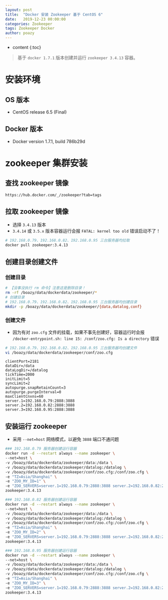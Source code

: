 ```yaml
---
layout: post
title:  "Docker 安装 Zookeeper 基于 CentOS 6"
date:   2019-12-23 00:00:00
categories: Zookeeper
tags: Zookeeper Docker
author: poazy
---
```


* content
{:toc}
> 基于 `docker 1.7.1` 版本创建并运行 `zookeeper 3.4.13` 容器。



# 安装环境

## OS 版本

* CentOS release 6.5 (Final)

## Docker 版本

* Docker version 1.7.1, build 786b29d



# zookeeper 集群安装

## 查找 zookeeper 镜像

```
https://hub.docker.com/_/zookeeper?tab=tags
```

## 拉取 zookeeper 镜像

* 选择 `3.4.13` 版本
* `3.4.14` 或 `3.5.x` 版本容器运行会报 `FATAL: kernel too old` 错误启动不了！

```bash
# 192.168.0.79、192.168.0.82、192.168.0.95 三台服务器均拉取
docker pull zookeeper:3.4.13
```

## 创建目录创建文件

### 创建目录

```bash
# 【没事没执行 rm 命令】注意这是删除目录！
rm -rf /boazy/data/dockerdata/zookeeper/*
# 创建目录
# 192.168.0.79、192.168.0.82、192.168.0.95 三台服务器均创建目录
mkdir -p /boazy/data/dockerdata/zookeeper/{data,datalog,conf}
```

### 创建文件

* 因为有对 `zoo.cfg` 文件的挂载，如果不事先创建好，容器运行时会报 `/docker-entrypoint.sh: line 15: /conf/zoo.cfg: Is a directory` 错误

```bash
# 192.168.0.79、192.168.0.82、192.168.0.95 三台服务器均创建文件
vi /boazy/data/dockerdata/zookeeper/conf/zoo.cfg
```

```
clientPort=2181
dataDir=/data
dataLogDir=/datalog
tickTime=2000
initLimit=5
syncLimit=2
autopurge.snapRetainCount=3
autopurge.purgeInterval=0
maxClientCnxns=60
server.1=192.168.0.79:2888:3888
server.2=192.168.0.82:2888:3888
server.3=192.168.0.95:2888:3888
```

## 安装运行 zookeeper

* 采用 `--net=host` 网络模式，以避免 `3888` 端口不通问题

```bash
### 192.168.0.79 服务器创建运行容器
docker run -d --restart always --name zookeeper \
--net=host \
-v /boazy/data/dockerdata/zookeeper/data:/data \
-v /boazy/data/dockerdata/zookeeper/datalog:/datalog \
-v /boazy/data/dockerdata/zookeeper/conf/zoo.cfg:/conf/zoo.cfg \
-e "TZ=Asia/Shanghai" \
-e "ZOO_MY_ID=1" \
-e "ZOO_SERVERS=server.1=192.168.0.79:2888:3888 server.2=192.168.0.82:2888:3888 server.3=192.168.0.95:2888:3888" \
zookeeper:3.4.13

### 192.168.0.82 服务器创建运行容器
docker run -d --restart always --name zookeeper \
--net=host \
-v /boazy/data/dockerdata/zookeeper/data:/data \
-v /boazy/data/dockerdata/zookeeper/datalog:/datalog \
-v /boazy/data/dockerdata/zookeeper/conf/zoo.cfg:/conf/zoo.cfg \
-e "TZ=Asia/Shanghai" \
-e "ZOO_MY_ID=2" \
-e "ZOO_SERVERS=server.1=192.168.0.79:2888:3888 server.2=192.168.0.82:2888:3888 server.3=192.168.0.95:2888:3888" \
zookeeper:3.4.13

### 192.168.0.95 服务器创建运行容器
docker run -d --restart always --name zookeeper \
--net=host \
-v /boazy/data/dockerdata/zookeeper/data:/data \
-v /boazy/data/dockerdata/zookeeper/datalog:/datalog \
-v /boazy/data/dockerdata/zookeeper/conf/zoo.cfg:/conf/zoo.cfg \
-e "TZ=Asia/Shanghai" \
-e "ZOO_MY_ID=3" \
-e "ZOO_SERVERS=server.1=192.168.0.79:2888:3888 server.2=192.168.0.82:2888:3888 server.3=192.168.0.95:2888:3888" \
zookeeper:3.4.13
```


